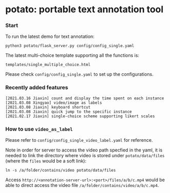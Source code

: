 # potato: portable text annotation tool

### Start
To run the latest demo for text annotation:

    python3 potato/flask_server.py config/config_single.yaml 
    
The latest multi-choice template supporting all the functions is:
    
    templates/single_multiple_choice.html
    
Please check `config/config_single.yaml` to set up the configurations.

### Recently added features
    [2021.03.16 Jiaxin] count and display the time spent on each instance
    [2021.03.08 Xingyao] video/image as labels
    [2021.03.08 Jiaxin] keyboard shortcut 
    [2021.03.08 Jiaxin] quick jump to the specific instance
    [2021.02.17 Jiaxin] single-choice scheme supporting likert scales
   
    


### How to use `video_as_label`

Please refer to `config/config_single_video_label.yaml` for reference.

Note in order for server to access the video path specfied in the yaml, it is needed to link the directory where video is stored under `potato/data/files` (where the `files` would be a soft link):

    ln -s /a/folder/contains/video potato/data/files

Access `http://<annotation-server-url>:<port>/files/a/b/c.mp4` would be able to direct access the video file `/a/folder/contains/video/a/b/c.mp4`.
